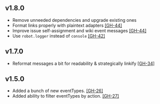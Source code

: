 ## v1.8.0

* Remove unneeded dependencies and upgrade existing ones
* Format links properly with plaintext adapters
  [[GH-44]](https://github.com/hubot-scripts/hubot-github-repo-event-notifier/issues/44)
* Improve issue self-assignment and wiki event messages
  [[GH-44]](https://github.com/hubot-scripts/hubot-github-repo-event-notifier/issues/44)
* Use `robot.logger` instead of `console`
  [[GH-42]](https://github.com/hubot-scripts/hubot-github-repo-event-notifier/issues/42)

## v1.7.0

* Reformat messages a bit for readability & strategically linkify
  [[GH-34]](https://github.com/hubot-scripts/hubot-github-repo-event-notifier/pull/34)

## v1.5.0

* Added a bunch of new eventTypes.
  [[GH-26]](https://github.com/hubot-scripts/hubot-github-repo-event-notifier/pull/26)
* Added ability to filter eventTypes by action.
  [[GH-27]](https://github.com/hubot-scripts/hubot-github-repo-event-notifier/pull/27)
